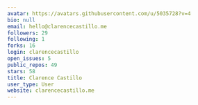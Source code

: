 ```yaml
---
avatar: https://avatars.githubusercontent.com/u/5035728?v=4
bio: null
email: hello@clarencecastillo.me
followers: 29
following: 1
forks: 16
login: clarencecastillo
open_issues: 5
public_repos: 49
stars: 58
title: Clarence Castillo
user_type: User
website: clarencecastillo.me
---
```

